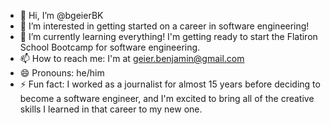 - 👋 Hi, I’m @bgeierBK
- 👀 I’m interested in getting started on a career in software engineering!
- 🌱 I’m currently learning everything! I'm getting ready to start the Flatiron School Bootcamp for software engineering.
- 📫 How to reach me: I'm at geier.benjamin@gmail.com
- 😄 Pronouns: he/him
- ⚡ Fun fact: I worked as a journalist for almost 15 years before deciding to become a software engineer, and I'm excited to bring all of the creative skills I learned in that career to my new one.

<!---
bgeierBK/bgeierBK is a ✨ special ✨ repository because its `README.md` (this file) appears on your GitHub profile.
You can click the Preview link to take a look at your changes.
--->
